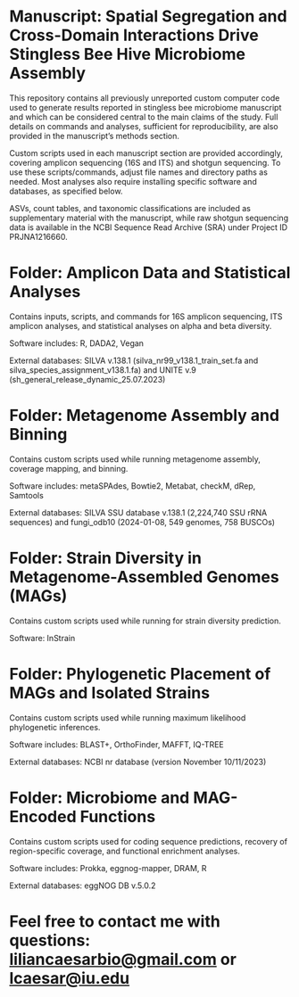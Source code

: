 # Manuscript: Spatial Segregation and Cross-Domain Interactions Drive Stingless Bee Hive Microbiome Assembly

This repository contains all previously unreported custom computer code used to generate results reported in stingless bee microbiome manuscript and which can be considered central to the main claims of the study. Full details on commands and analyses, sufficient for reproducibility, are also provided in the manuscript’s methods section.

Custom scripts used in each manuscript section are provided accordingly, covering amplicon sequencing (16S and ITS) and shotgun sequencing. To use these scripts/commands, adjust file names and directory paths as needed. Most analyses also require installing specific software and databases, as specified below.

ASVs, count tables, and taxonomic classifications are included as supplementary material with the manuscript, while raw shotgun sequencing data is available in the NCBI Sequence Read Archive (SRA) under Project ID PRJNA1216660.

# Folder: Amplicon Data and Statistical Analyses
Contains inputs, scripts, and commands for 16S amplicon sequencing, ITS amplicon analyses, and statistical analyses on alpha and beta diversity.

Software includes: R, DADA2, Vegan

External databases: SILVA v.138.1 (silva_nr99_v138.1_train_set.fa and silva_species_assignment_v138.1.fa) and UNITE v.9 (sh_general_release_dynamic_25.07.2023)

# Folder: Metagenome Assembly and Binning
Contains custom scripts used while running metagenome assembly, coverage mapping, and binning.

Software includes: metaSPAdes, Bowtie2, Metabat, checkM, dRep, Samtools

External databases: SILVA SSU database v.138.1 (2,224,740 SSU rRNA sequences) and fungi_odb10 (2024-01-08, 549 genomes, 758 BUSCOs)

# Folder: Strain Diversity in Metagenome-Assembled Genomes (MAGs)
Contains custom scripts used while running for strain diversity prediction.

Software: InStrain

# Folder: Phylogenetic Placement of MAGs and Isolated Strains
Contains custom scripts used while running maximum likelihood phylogenetic inferences.

Software includes: BLAST+, OrthoFinder, MAFFT, IQ-TREE

External databases: NCBI nr database (version November 10/11/2023)

# Folder: Microbiome and MAG-Encoded Functions
Contains custom scripts used for coding sequence predictions, recovery of region-specific coverage, and functional enrichment analyses.

Software includes: Prokka, eggnog-mapper, DRAM, R

External databases: eggNOG DB v.5.0.2

# Feel free to contact me with questions: liliancaesarbio@gmail.com or lcaesar@iu.edu
